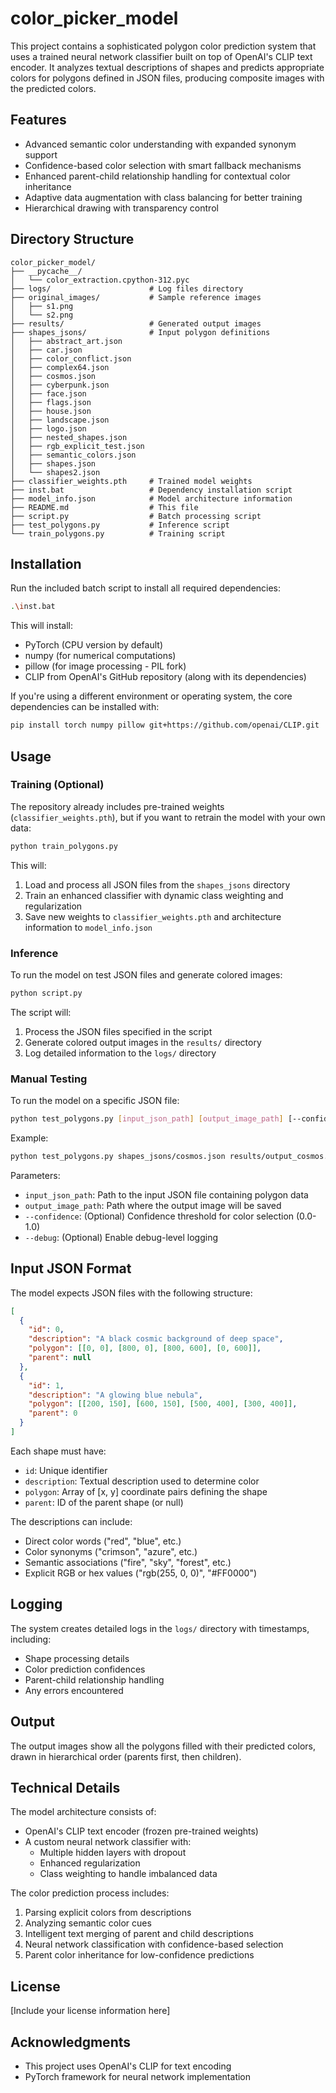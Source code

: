 # color_picker_model

This project contains a sophisticated polygon color prediction system that uses a trained neural network classifier built on top of OpenAI's CLIP text encoder. It analyzes textual descriptions of shapes and predicts appropriate colors for polygons defined in JSON files, producing composite images with the predicted colors.

## Features

- Advanced semantic color understanding with expanded synonym support
- Confidence-based color selection with smart fallback mechanisms
- Enhanced parent-child relationship handling for contextual color inheritance
- Adaptive data augmentation with class balancing for better training
- Hierarchical drawing with transparency control

## Directory Structure

```
color_picker_model/
├── __pycache__/
│   └── color_extraction.cpython-312.pyc
├── logs/                      # Log files directory
├── original_images/           # Sample reference images
│   ├── s1.png
│   └── s2.png
├── results/                   # Generated output images
├── shapes_jsons/              # Input polygon definitions
│   ├── abstract_art.json
│   ├── car.json
│   ├── color_conflict.json
│   ├── complex64.json
│   ├── cosmos.json
│   ├── cyberpunk.json
│   ├── face.json
│   ├── flags.json
│   ├── house.json
│   ├── landscape.json
│   ├── logo.json
│   ├── nested_shapes.json
│   ├── rgb_explicit_test.json
│   ├── semantic_colors.json
│   ├── shapes.json
│   └── shapes2.json
├── classifier_weights.pth     # Trained model weights
├── inst.bat                   # Dependency installation script
├── model_info.json            # Model architecture information
├── README.md                  # This file
├── script.py                  # Batch processing script
├── test_polygons.py           # Inference script
└── train_polygons.py          # Training script
```

## Installation

Run the included batch script to install all required dependencies:

```bash
.\inst.bat
```

This will install:
- PyTorch (CPU version by default)
- numpy (for numerical computations)
- pillow (for image processing - PIL fork)
- CLIP from OpenAI's GitHub repository (along with its dependencies)

If you're using a different environment or operating system, the core dependencies can be installed with:

```bash
pip install torch numpy pillow git+https://github.com/openai/CLIP.git
```

## Usage

### Training (Optional)

The repository already includes pre-trained weights (`classifier_weights.pth`), but if you want to retrain the model with your own data:

```bash
python train_polygons.py
```

This will:
1. Load and process all JSON files from the `shapes_jsons` directory
2. Train an enhanced classifier with dynamic class weighting and regularization
3. Save new weights to `classifier_weights.pth` and architecture information to `model_info.json`

### Inference

To run the model on test JSON files and generate colored images:

```bash
python script.py
```

The script will:
1. Process the JSON files specified in the script
2. Generate colored output images in the `results/` directory
3. Log detailed information to the `logs/` directory

### Manual Testing

To run the model on a specific JSON file:

```bash
python test_polygons.py [input_json_path] [output_image_path] [--confidence 0.3] [--debug]
```

Example:
```bash
python test_polygons.py shapes_jsons/cosmos.json results/output_cosmos.png
```

Parameters:
- `input_json_path`: Path to the input JSON file containing polygon data
- `output_image_path`: Path where the output image will be saved
- `--confidence`: (Optional) Confidence threshold for color selection (0.0-1.0)
- `--debug`: (Optional) Enable debug-level logging

## Input JSON Format

The model expects JSON files with the following structure:

```json
[
  {
    "id": 0,
    "description": "A black cosmic background of deep space",
    "polygon": [[0, 0], [800, 0], [800, 600], [0, 600]],
    "parent": null
  },
  {
    "id": 1,
    "description": "A glowing blue nebula",
    "polygon": [[200, 150], [600, 150], [500, 400], [300, 400]],
    "parent": 0
  }
]
```

Each shape must have:
- `id`: Unique identifier
- `description`: Textual description used to determine color
- `polygon`: Array of [x, y] coordinate pairs defining the shape
- `parent`: ID of the parent shape (or null)

The descriptions can include:
- Direct color words ("red", "blue", etc.)
- Color synonyms ("crimson", "azure", etc.)
- Semantic associations ("fire", "sky", "forest", etc.)
- Explicit RGB or hex values ("rgb(255, 0, 0)", "#FF0000")

## Logging

The system creates detailed logs in the `logs/` directory with timestamps, including:
- Shape processing details
- Color prediction confidences
- Parent-child relationship handling
- Any errors encountered

## Output

The output images show all the polygons filled with their predicted colors, drawn in hierarchical order (parents first, then children).

## Technical Details

The model architecture consists of:
- OpenAI's CLIP text encoder (frozen pre-trained weights)
- A custom neural network classifier with:
  - Multiple hidden layers with dropout
  - Enhanced regularization
  - Class weighting to handle imbalanced data

The color prediction process includes:
1. Parsing explicit colors from descriptions
2. Analyzing semantic color cues
3. Intelligent text merging of parent and child descriptions
4. Neural network classification with confidence-based selection
5. Parent color inheritance for low-confidence predictions

## License

[Include your license information here]

## Acknowledgments

- This project uses OpenAI's CLIP for text encoding
- PyTorch framework for neural network implementation
